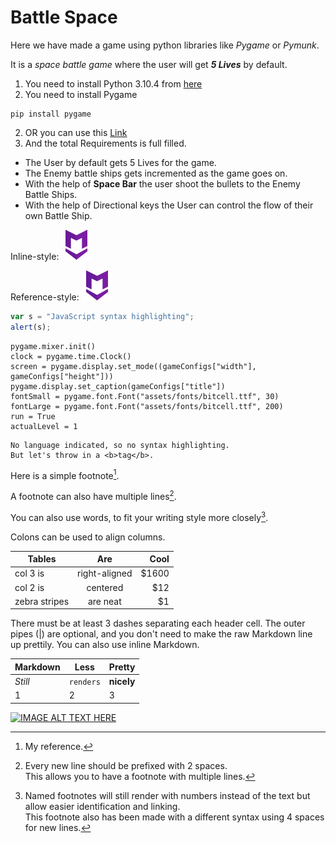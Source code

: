 # Battle Space

Here we have made a game using python libraries like *Pygame* or _Pymunk_.

It is a *space battle game* where the user will get **_5 Lives_** by default.

1. You need to install Python 3.10.4 from [here](https://www.python.org/downloads/)
2. You need to install Pygame
``` 
pip install pygame
```
2. OR you can use this [Link](https://pypi.org/project/pygame/)
3. And the total Requirements is full filled.

* The User by default gets 5 Lives for the game.
* The Enemy battle ships gets incremented as the game goes on.
* With the help of **Space Bar** the user shoot the bullets to the Enemy Battle Ships.
* With the help of Directional keys the User can control the flow of their own Battle Ship.

Inline-style: 
![alt text](https://github.com/adam-p/markdown-here/raw/master/src/common/images/icon48.png "Logo Title Text 1")

Reference-style: 
![alt text][logo]

[logo]: https://github.com/adam-p/markdown-here/raw/master/src/common/images/icon48.png "Logo Title Text 2"

```javascript
var s = "JavaScript syntax highlighting";
alert(s);
```
 
```pythonpygame.init()
pygame.mixer.init()
clock = pygame.time.Clock()
screen = pygame.display.set_mode((gameConfigs["width"], gameConfigs["height"]))
pygame.display.set_caption(gameConfigs["title"])
fontSmall = pygame.font.Font("assets/fonts/bitcell.ttf", 30)
fontLarge = pygame.font.Font("assets/fonts/bitcell.ttf", 200)
run = True
actualLevel = 1
```
 
```
No language indicated, so no syntax highlighting. 
But let's throw in a <b>tag</b>.
```

Here is a simple footnote[^1].

A footnote can also have multiple lines[^2].  

You can also use words, to fit your writing style more closely[^note].

[^1]: My reference.
[^2]: Every new line should be prefixed with 2 spaces.  
  This allows you to have a footnote with multiple lines.
[^note]:
    Named footnotes will still render with numbers instead of the text but allow easier identification and linking.  
    This footnote also has been made with a different syntax using 4 spaces for new lines.

Colons can be used to align columns.

| Tables        | Are           | Cool  |
| ------------- |:-------------:| -----:|
| col 3 is      | right-aligned | $1600 |
| col 2 is      | centered      |   $12 |
| zebra stripes | are neat      |    $1 |

There must be at least 3 dashes separating each header cell.
The outer pipes (|) are optional, and you don't need to make the 
raw Markdown line up prettily. You can also use inline Markdown.

Markdown | Less | Pretty
--- | --- | ---
*Still* | `renders` | **nicely**
1 | 2 | 3

[![IMAGE ALT TEXT HERE](http://img.youtube.com/vi/YOUTUBE_VIDEO_ID_HERE/0.jpg)](http://www.youtube.com/watch?v=YOUTUBE_VIDEO_ID_HERE)

